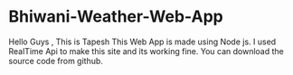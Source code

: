 # Bhiwani-Weather-Web-App
Hello Guys , This is Tapesh 
This Web App is made using Node js. I used RealTime Api to make this site and its working fine.
You can download the source code from github.
